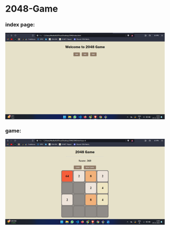 # 2048-Game

### index page:
![Screenshot](index-page.png)
### game:
![Screenshot](4x4%20board.png)

